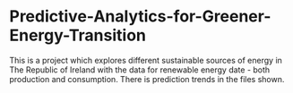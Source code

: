 # Predictive-Analytics-for-Greener-Energy-Transition
This is a project which explores different sustainable sources of energy in The Republic of Ireland with the data for renewable energy date - both production and consumption. There is prediction trends in the files shown.
